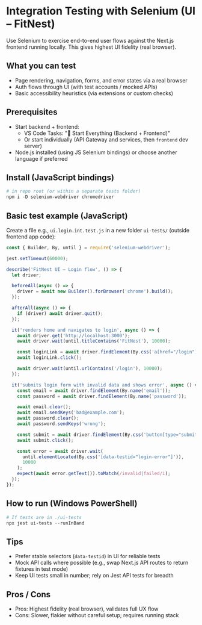 # Integration Testing with Selenium (UI – FitNest)

Use Selenium to exercise end-to-end user flows against the Next.js frontend running locally. This gives highest UI fidelity (real browser).

## What you can test
- Page rendering, navigation, forms, and error states via a real browser
- Auth flows through UI (with test accounts / mocked APIs)
- Basic accessibility heuristics (via extensions or custom checks)

## Prerequisites
- Start backend + frontend:
  - VS Code Tasks: "🌟 Start Everything (Backend + Frontend)"
  - Or start individually (API Gateway and services, then `frontend` dev server)
- Node.js installed (using JS Selenium bindings) or choose another language if preferred

## Install (JavaScript bindings)
```powershell
# in repo root (or within a separate tests folder)
npm i -D selenium-webdriver chromedriver
```

## Basic test example (JavaScript)
Create a file e.g., `ui.login.int.test.js` in a new folder `ui-tests/` (outside frontend app code):

```js
const { Builder, By, until } = require('selenium-webdriver');

jest.setTimeout(60000);

describe('FitNest UI – Login flow', () => {
  let driver;

  beforeAll(async () => {
    driver = await new Builder().forBrowser('chrome').build();
  });

  afterAll(async () => {
    if (driver) await driver.quit();
  });

  it('renders home and navigates to login', async () => {
    await driver.get('http://localhost:3000');
    await driver.wait(until.titleContains('FitNest'), 10000);

    const loginLink = await driver.findElement(By.css('a[href="/login"]'));
    await loginLink.click();

    await driver.wait(until.urlContains('/login'), 10000);
  });

  it('submits login form with invalid data and shows error', async () => {
    const email = await driver.findElement(By.name('email'));
    const password = await driver.findElement(By.name('password'));

    await email.clear();
    await email.sendKeys('bad@example.com');
    await password.clear();
    await password.sendKeys('wrong');

    const submit = await driver.findElement(By.css('button[type="submit"]'));
    await submit.click();

    const error = await driver.wait(
      until.elementLocated(By.css('[data-testid="login-error"]')),
      10000
    );
    expect(await error.getText()).toMatch(/invalid|failed/i);
  });
});
```

## How to run (Windows PowerShell)
```powershell
# If tests are in ./ui-tests
npx jest ui-tests --runInBand
```

## Tips
- Prefer stable selectors (`data-testid`) in UI for reliable tests
- Mock API calls where possible (e.g., swap Next.js API routes to return fixtures in test mode)
- Keep UI tests small in number; rely on Jest API tests for breadth

## Pros / Cons
- Pros: Highest fidelity (real browser), validates full UX flow
- Cons: Slower, flakier without careful setup; requires running stack
